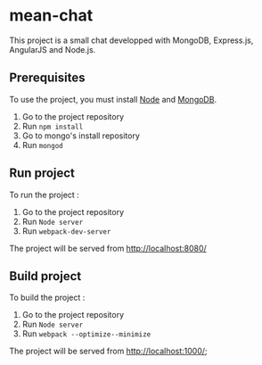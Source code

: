 # mean-chat
This project is a small chat developped with MongoDB, Express.js, AngularJS and Node.js.

## Prerequisites
To use the project, you must install [Node](https://nodejs.org/en/) and [MongoDB](https://www.mongodb.org/).

1. Go to the project repository
3. Run `npm install`
3. Go to mongo's install repository
4. Run `mongod`

## Run project
To run the project : 

1. Go to the project repository
2. Run `Node server`
3. Run `webpack-dev-server`

The project will be served from [http://localhost:8080/](http://localhost:8080/)

## Build project
To build the project :

1. Go to the project repository
2. Run `Node server`
3. Run `webpack --optimize--minimize`

The project will be served from [http://localhost:1000/](http://localhost:1000/);